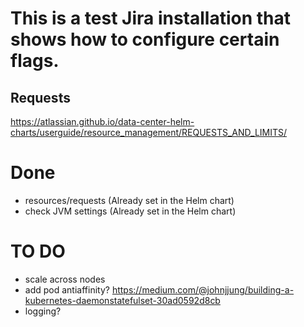 # This is a test Jira installation that shows how to configure certain flags. 


## Requests

https://atlassian.github.io/data-center-helm-charts/userguide/resource_management/REQUESTS_AND_LIMITS/



# Done 

- resources/requests (Already set in the Helm chart)
- check JVM settings (Already set in the Helm chart)



# TO DO
- scale across nodes
- add pod antiaffinity? https://medium.com/@johnjjung/building-a-kubernetes-daemonstatefulset-30ad0592d8cb
- logging?